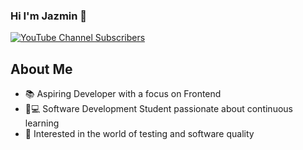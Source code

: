 ### Hi I'm Jazmin 👋


[![YouTube Channel Subscribers](https://img.shields.io/youtube/channel/subscribers/UC63g1mp7Zern61X-UYR91Hw?style=social)](https://youtube.com/@jazminpacheco9158?sub_confirmation=1)



## About Me

- 📚 Aspiring Developer with a focus on Frontend
- 👩💻 Software Development Student passionate about continuous learning
- 🧪 Interested in the world of testing and software quality


<!--
**jyusara/jyusara** is a ✨ _special_ ✨ repository because its `README.md` (this file) appears on your GitHub profile.

Here are some ideas to get you started:

- 🔭 I’m currently working on ...
- 🌱 I’m currently learning ...
- 👯 I’m looking to collaborate on ...
- 🤔 I’m looking for help with ...
- 💬 Ask me about ...
- 📫 How to reach me: ...
- 😄 Pronouns: ...
- ⚡ Fun fact: ...
-->
